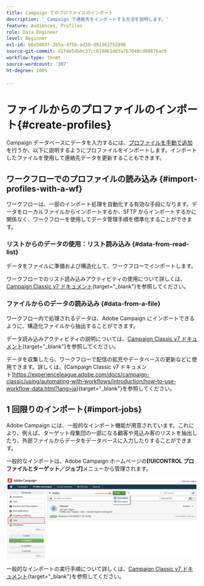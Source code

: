 ```yaml
---
title: Campaign でのプロファイルのインポート
description: ' Campaign で連絡先をインポートする方法を説明します。'
feature: Audiences, Profiles
role: Data Engineer
level: Beginner
exl-id: b6a5083f-2b5a-4f5b-ad30-d91363752896
source-git-commit: d2f4e54b0c37cc019061dd3a7b7048cd80876ac0
workflow-type: tm+mt
source-wordcount: '307'
ht-degree: 100%

---
```


# ファイルからのプロファイルのインポート{#create-profiles}

Campaign データベースにデータを入力するには、[プロファイルを手動で追加](create-profiles.md)を行うか、以下に説明するようにプロファイルをインポートします。インポートしたファイルを使用して連絡先データを更新することもできます。

## ワークフローでのプロファイルの読み込み {#import-profiles-with-a-wf}

ワークフローは、一部のインポート処理を自動化する有効な手段になります。データをローカルファイルからインポートするか、SFTP からインポートするかに関係なく、ワークフローを使用してデータ管理手順を標準化することができます。

### リストからのデータの使用：リスト読み込み {#data-from-read-list}

データをファイルに準備および構造化して、ワークフローでインポートします。

ワークフローでのリスト読み込みアクティビティの使用について詳しくは、[Campaign Classic v7 ドキュメント](https://experienceleague.adobe.com/docs/campaign-classic/using/automating-with-workflows/targeting-activities/read-list.html?lang=ja){target=&quot;_blank&quot;}を参照してください。

### ファイルからのデータの読み込み {#data-from-a-file}

ワークフロー内で処理されるデータは、Adobe Campaign にインポートできるように、構造化ファイルから抽出することができます。

データ読み込みアクティビティの説明については、[Campaign Classic v7 ドキュメント](https://experienceleague.adobe.com/docs/campaign-classic/using/automating-with-workflows/action-activities/data-loading--file-.html?lang=ja){target=&quot;_blank&quot;}を参照してください。

データを収集したら、ワークフローで配信の拡充やデータベースの更新などに使用できます。詳しくは、[Campaign Classic v7 ドキュメント]https://experienceleague.adobe.com/docs/campaign-classic/using/automating-with-workflows/introduction/how-to-use-workflow-data.html?lang=ja){target=&quot;_blank&quot;}を参照してください。

## 1 回限りのインポート{#import-jobs}

Adobe Campaign には、一般的なインポート機能が用意されています。これにより、例えば、ターゲット母集団の一部になる顧客や見込み客のリストを抽出したり、外部ファイルからデータをデータベースに入力したりすることができます。

一般的なインポートは、Adobe Campaign ホームページの&#x200B;**[!UICONTROL プロファイルとターゲット／ジョブ]**&#x200B;メニューから管理されます。

![](assets/new-import-job.png)

一般的なインポートの実行手順について詳しくは、[Campaign Classic v7 ドキュメント](https://experienceleague.adobe.com/docs/campaign-classic/using/getting-started/importing-and-exporting-data/generic-imports-exports/about-generic-imports-exports.html?lang=ja){target=&quot;_blank&quot;}を参照してください。

